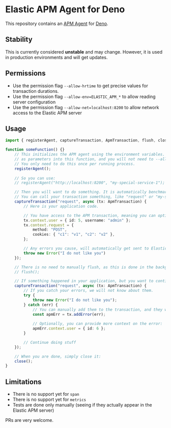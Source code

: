 # Elastic APM Agent for Deno

This repository contains an [APM Agent](https://www.elastic.co/guide/en/apm/agent/index.html) for [Deno](https://deno.land/). 

## Stability

This is currently considered **unstable** and may change. However, it is used in production environments and will get updates.

## Permissions

- Use the permission flag `--allow-hrtime` to get precise values for transaction durations.
- Use the permission flag `--allow-env=ELASTIC_APM_*` to allow reading server configuration
- Use the permission flag `--allow-net=localhost:8200` to allow network access to the Elastic APM server

## Usage

```ts
import { registerAgent, captureTransaction, ApmTransaction, flush, close } from 'https://deno.land/x/elastic_apm_agent_unofficial/src/agent.ts';

function someFunction() {}
    // This initializes the APM agent using the environment variables. Alternatively, you can provide the URL and service name
    // as parameters into this function, and you will not need to --allow-env.
    // You only need to do this once per running process.
    registerAgent();
    
    // So you can use:
    // registerAgent("http://localhost:8200", "my-special-service-1");

    // Then you will want to do something. It is automatically benchmarked and afterwards sent to Elastic APM.
    // You can call your transaction something, like "request" or "my-super-duper-task".
    captureTransaction("request", async (tx: ApmTransaction) {
        // Here is your application code.

        // You have access to the APM transaction, meaning you can optionally add context:
        tx.context.user = { id: 5, username: "admin" };
        tx.context.request = { 
            method: "POST",
            cookies: { "c1": "v1", "c2": "v2" },
        };

        // Any errors you cause, will automatically get sent to Elastic APM
        throw new Error("I do not like you")
    });

    // There is no need to manually flush, as this is done in the background every two seconds:
    // flush();

    // If something happened in your application, but you want to continue, you can add the error yourself:
    captureTransaction("request", async (tx: ApmTransaction) {
        // If you catch your errors, we will not know about them.
        try {
            throw new Error("I do not like you");
        } catch (err) {
            // You can manually add them to the transaction, and they will be sent to Elastic APM as well.
            const apmErr = tx.addError(err);
            
            // Optionally, you can provide more context on the error:
            apmErr.context.user = { id: 6 };
        }

        // Continue doing stuff
    });

    // When you are done, simply close it:
    close();
}
```

## Limitations

- There is no support yet for `span`
- There is no support yet for `metrics`
- Tests are done only manually (seeing if they actually appear in the Elastic APM server)

PRs are very welcome.
